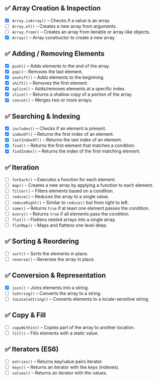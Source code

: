 ## ✅ Array Creation & Inspection

- [x] `Array.isArray()` – Checks if a value is an array.
- [ ] `Array.of()` – Creates a new array from arguments.
- [ ] `Array.from()` – Creates an array from iterable or array-like objects.
- [x] `Array()` – Array constructor to create a new array.

## ✅ Adding / Removing Elements

- [x] `push()` – Adds elements to the end of the array.
- [x] `pop()` – Removes the last element.
- [x] `unshift()` – Adds elements to the beginning.
- [x] `shift()` – Removes the first element.
- [x] `splice()` – Adds/removes elements at a specific index.
- [x] `slice()` – Returns a shallow copy of a portion of the array.
- [x] `concat()` – Merges two or more arrays.

## ✅ Searching & Indexing

- [x] `includes()` – Checks if an element is present.
- [x] `indexOf()` – Returns the first index of an element.
- [x] `lastIndexOf()` – Returns the last index of an element.
- [x] `find()` – Returns the first element that matches a condition.
- [x] `findIndex()` – Returns the index of the first matching element.

## ✅ Iteration

- [ ] `forEach()` – Executes a function for each element.
- [ ] `map()` – Creates a new array by applying a function to each element.
- [ ] `filter()` – Filters elements based on a condition.
- [ ] `reduce()` – Reduces the array to a single value.
- [ ] `reduceRight()` – Similar to `reduce()` but from right to left.
- [ ] `some()` – Returns `true` if at least one element passes the condition.
- [ ] `every()` – Returns `true` if all elements pass the condition.
- [ ] `flat()` – Flattens nested arrays into a single array.
- [ ] `flatMap()` – Maps and flattens one level deep.

## ✅ Sorting & Reordering

- [ ] `sort()` – Sorts the elements in place.
- [ ] `reverse()` – Reverses the array in place.

## ✅ Conversion & Representation

- [x] `join()` – Joins elements into a string.
- [ ] `toString()` – Converts the array to a string.
- [ ] `toLocaleString()` – Converts elements to a locale-sensitive string.

## ✅ Copy & Fill

- [ ] `copyWithin()` – Copies part of the array to another location.
- [ ] `fill()` – Fills elements with a static value.

## ✅ Iterators (ES6)

- [ ] `entries()` – Returns key/value pairs iterator.
- [ ] `keys()` – Returns an iterator with the keys (indexes).
- [ ] `values()` – Returns an iterator with the values.
